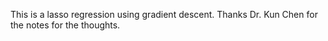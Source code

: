 This is a lasso regression using gradient descent. Thanks Dr. Kun Chen for the notes for the thoughts.
